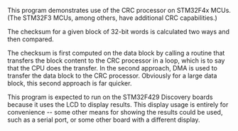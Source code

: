 This program demonstrates use of the CRC processor on STM32F4x MCUs. (The
STM32F3 MCUs, among others, have additional CRC capabilities.)

The checksum for a given block of 32-bit words is calculated two ways and
then compared.

The checksum is first computed on the data block by calling a routine that
transfers the block content to the CRC processor in a loop, which is to say
that the CPU does the transfer. In the second approach, DMA is used to transfer
the data block to the CRC processor. Obviously for a large data block, this
second approach is far quicker.

This program is expected to run on the STM32F429 Discovery boards because
it uses the LCD to display results.  This display usage is entirely for
convenience -- some other means for showing the results could be used, such
as a serial port, or some other board with a different display.
